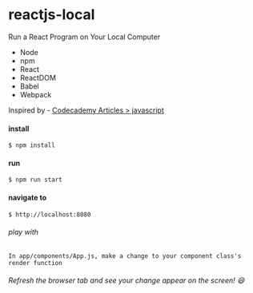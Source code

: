 # reactjs-local
Run a React Program on Your Local Computer

* Node
* npm
* React
* ReactDOM
* Babel
* Webpack

Inspired by - [Codecademy Articles > javascript](https://www.codecademy.com/articles/react-setup-i)

#### install
    $ npm install 

#### run
    $ npm run start

#### navigate to
    $ http://localhost:8080

###### play with
    In app/components/App.js, make a change to your component class's render function

###### Refresh the browser tab and see your change appear on the screen! :smile:
